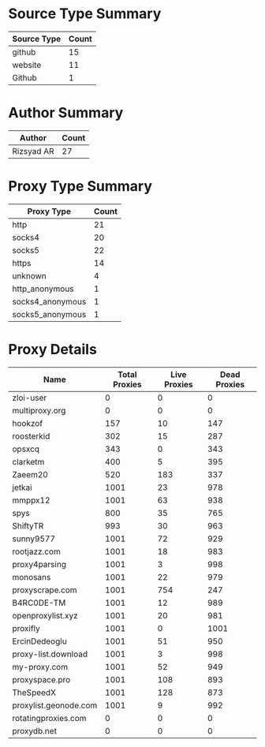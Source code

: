 # Source Type Summary

| Source Type | Count |
|-------------|-------|
| github | 15 |
| website | 11 |
| Github | 1 |


# Author Summary

| Author | Count |
|--------|-------|
| Rizsyad AR | 27 |


# Proxy Type Summary

| Proxy Type | Count |
|------------|-------|
| http | 21 |
| socks4 | 20 |
| socks5 | 22 |
| https | 14 |
| unknown | 4 |
| http_anonymous | 1 |
| socks4_anonymous | 1 |
| socks5_anonymous | 1 |


# Proxy Details

| Name | Total Proxies | Live Proxies | Dead Proxies |
|------|---------------|--------------|---------------|
| zloi-user | 0 | 0 | 0 |
| multiproxy.org | 0 | 0 | 0 |
| hookzof | 157 | 10 | 147 |
| roosterkid | 302 | 15 | 287 |
| opsxcq | 343 | 0 | 343 |
| clarketm | 400 | 5 | 395 |
| Zaeem20 | 520 | 183 | 337 |
| jetkai | 1001 | 23 | 978 |
| mmppx12 | 1001 | 63 | 938 |
| spys | 800 | 35 | 765 |
| ShiftyTR | 993 | 30 | 963 |
| sunny9577 | 1001 | 72 | 929 |
| rootjazz.com | 1001 | 18 | 983 |
| proxy4parsing | 1001 | 3 | 998 |
| monosans | 1001 | 22 | 979 |
| proxyscrape.com | 1001 | 754 | 247 |
| B4RC0DE-TM | 1001 | 12 | 989 |
| openproxylist.xyz | 1001 | 20 | 981 |
| proxifly | 1001 | 0 | 1001 |
| ErcinDedeoglu | 1001 | 51 | 950 |
| proxy-list.download | 1001 | 3 | 998 |
| my-proxy.com | 1001 | 52 | 949 |
| proxyspace.pro | 1001 | 108 | 893 |
| TheSpeedX | 1001 | 128 | 873 |
| proxylist.geonode.com | 1001 | 9 | 992 |
| rotatingproxies.com | 0 | 0 | 0 |
| proxydb.net | 0 | 0 | 0 |
